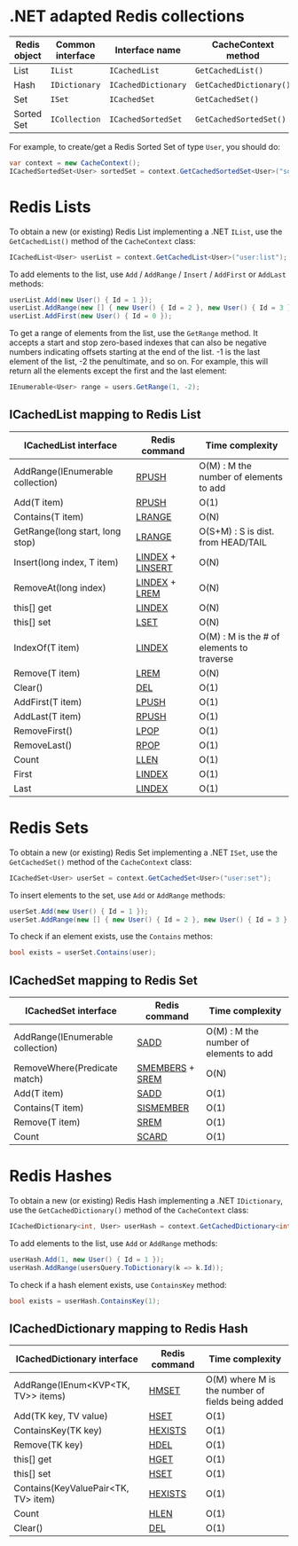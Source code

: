 .NET adapted Redis collections
=====

| Redis object | Common interface | Interface name | CacheContext method |
| ------------ | ---------------- | -------------- | ------------------- |
| List | ```IList``` | ```ICachedList``` | ```GetCachedList()``` |
| Hash | ```IDictionary``` | ```ICachedDictionary``` | ```GetCachedDictionary()``` |
| Set | ```ISet``` | ```ICachedSet``` | ```GetCachedSet()``` |
| Sorted Set | ```ICollection``` | ```ICachedSortedSet``` | ```GetCachedSortedSet()``` |

For example, to create/get a Redis Sorted Set of type `User`, you should do:
```c#
var context = new CacheContext();
ICachedSortedSet<User> sortedSet = context.GetCachedSortedSet<User>("some:key");
```

# Redis Lists

To obtain a new (or existing) Redis List implementing a .NET `IList`, use the ```GetCachedList()``` method of the ```CacheContext``` class:

```c#
ICachedList<User> userList = context.GetCachedList<User>("user:list");
```

To add elements to the list, use `Add` / `AddRange` / `Insert` / `AddFirst` or `AddLast` methods:

```c#
userList.Add(new User() { Id = 1 });
userList.AddRange(new [] { new User() { Id = 2 }, new User() { Id = 3 } });
userList.AddFirst(new User() { Id = 0 });
```

To get a range of elements from the list, use the `GetRange` method.
It accepts a start and stop zero-based indexes that can also be negative numbers indicating offsets starting at the end of the list. -1 is the last element of the list, -2 the penultimate, and so on.
For example, this will return all the elements except the first and the last element:
```c#
IEnumerable<User> range = users.GetRange(1, -2);
```

## ICachedList mapping to Redis List

|ICachedList interface|Redis command|Time complexity|
|------|------|-------|
|AddRange(IEnumerable<T> collection)|[RPUSH](http://redis.io/commands/rpush)|O(M) : M the number of elements to add|
|Add(T item)|[RPUSH](http://redis.io/commands/rpush)|O(1)|
|Contains(T item)|[LRANGE](http://redis.io/commands/lrange)|O(N)|
|GetRange(long start, long stop)|[LRANGE](http://redis.io/commands/lrange)|O(S+M) : S is dist. from HEAD/TAIL|
|Insert(long index, T item)|[LINDEX](http://redis.io/commands/lindex) + [LINSERT](http://redis.io/commands/linsert)|O(N)|
|RemoveAt(long index)|[LINDEX](http://redis.io/commands/lindex) + [LREM](http://redis.io/commands/lrem)|O(N)|
|this[] get|[LINDEX](http://redis.io/commands/lindex)|O(N)|
|this[] set|[LSET](http://redis.io/commands/lset)|O(N)|
|IndexOf(T item)|[LINDEX](http://redis.io/commands/lindex)|O(M) : M is the # of elements to traverse|
|Remove(T item)|[LREM](http://redis.io/commands/lrem)|O(N)|
|Clear()|[DEL](http://redis.io/commands/del)|O(1)|
|AddFirst(T item)|[LPUSH](http://redis.io/commands/lpush)|O(1)|
|AddLast(T item)|[RPUSH](http://redis.io/commands/rpush)|O(1)|
|RemoveFirst()|[LPOP](http://redis.io/commands/lpop)|O(1)|
|RemoveLast()|[RPOP](http://redis.io/commands/rpop)|O(1)|
|Count|[LLEN](http://redis.io/commands/llen)|O(1)|
|First|[LINDEX](http://redis.io/commands/lindex)|O(1)|
|Last|[LINDEX](http://redis.io/commands/lindex)|O(1)|

# Redis Sets

To obtain a new (or existing) Redis Set implementing a .NET `ISet`, use the ```GetCachedSet()``` method of the ```CacheContext``` class:

```c#
ICachedSet<User> userSet = context.GetCachedSet<User>("user:set");
```

To insert elements to the set, use `Add` or `AddRange` methods:

```c#
userSet.Add(new User() { Id = 1 });
userSet.AddRange(new [] { new User() { Id = 2 }, new User() { Id = 3 } });
```

To check if an element exists, use the `Contains` methos:
```c#
bool exists = userSet.Contains(user);
```

## ICachedSet mapping to Redis Set

|ICachedSet interface|Redis command|Time complexity|
|------|------|-------|
|AddRange(IEnumerable<T> collection)|[SADD](http://redis.io/commands/sadd)|O(M) : M the number of elements to add|
|RemoveWhere(Predicate<T> match)|[SMEMBERS](http://redis.io/commands/smembers) + [SREM](http://redis.io/commands/srem)|O(N)|
|Add(T item)|[SADD](http://redis.io/commands/sadd)|O(1)|
|Contains(T item)|[SISMEMBER](http://redis.io/commands/sismember)|O(1)|
|Remove(T item)|[SREM](http://redis.io/commands/srem)|O(1)|
|Count|[SCARD](http://redis.io/commands/scard)|O(1)|

# Redis Hashes

To obtain a new (or existing) Redis Hash implementing a .NET `IDictionary`, use the ```GetCachedDictionary()``` method of the ```CacheContext``` class:

```c#
ICachedDictionary<int, User> userHash = context.GetCachedDictionary<int, User>("user:hash");
```

To add elements to the list, use `Add` or `AddRange` methods:

```c#
userHash.Add(1, new User() { Id = 1 });
userHash.AddRange(usersQuery.ToDictionary(k => k.Id));
```

To check if a hash element exists, use `ContainsKey` method:
```c#
bool exists = userHash.ContainsKey(1);
```

## ICachedDictionary mapping to Redis Hash

|ICachedDictionary interface|Redis command|Time complexity|
|------|------|-------|
|AddRange(IEnum<KVP<TK, TV>> items)|[HMSET](http://redis.io/commands/hmset)|O(M) where M is the number of fields being added|
|Add(TK key, TV value)|[HSET](http://redis.io/commands/hset)|O(1)|
|ContainsKey(TK key)|[HEXISTS](http://redis.io/commands/hexists)|O(1)|
|Remove(TK key)|[HDEL](http://redis.io/commands/hdel)|O(1)|
|this[] get|[HGET](http://redis.io/commands/hget)|O(1)|
|this[] set|[HSET](http://redis.io/commands/hget)|O(1)|
|Contains(KeyValuePair<TK, TV> item)|[HEXISTS](http://redis.io/commands/hexists)|O(1)|
|Count|[HLEN](http://redis.io/commands/hlen)|O(1)|
|Clear()|[DEL](http://redis.io/commands/del)|O(1)|
